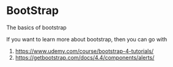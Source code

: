 # BootStrap
The basics of bootstrap

If you want to learn more about bootstrap, then you can go with 
1.  https://www.udemy.com/course/bootstrap-4-tutorials/
2. https://getbootstrap.com/docs/4.4/components/alerts/

